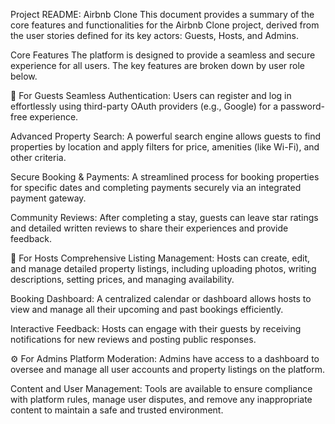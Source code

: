 Project README: Airbnb Clone
This document provides a summary of the core features and functionalities for the Airbnb Clone project, derived from the user stories defined for its key actors: Guests, Hosts, and Admins.

Core Features
The platform is designed to provide a seamless and secure experience for all users. The key features are broken down by user role below.

🏡 For Guests
Seamless Authentication: Users can register and log in effortlessly using third-party OAuth providers (e.g., Google) for a password-free experience.

Advanced Property Search: A powerful search engine allows guests to find properties by location and apply filters for price, amenities (like Wi-Fi), and other criteria.

Secure Booking & Payments: A streamlined process for booking properties for specific dates and completing payments securely via an integrated payment gateway.

Community Reviews: After completing a stay, guests can leave star ratings and detailed written reviews to share their experiences and provide feedback.

🤵 For Hosts
Comprehensive Listing Management: Hosts can create, edit, and manage detailed property listings, including uploading photos, writing descriptions, setting prices, and managing availability.

Booking Dashboard: A centralized calendar or dashboard allows hosts to view and manage all their upcoming and past bookings efficiently.

Interactive Feedback: Hosts can engage with their guests by receiving notifications for new reviews and posting public responses.

⚙️ For Admins
Platform Moderation: Admins have access to a dashboard to oversee and manage all user accounts and property listings on the platform.

Content and User Management: Tools are available to ensure compliance with platform rules, manage user disputes, and remove any inappropriate content to maintain a safe and trusted environment.